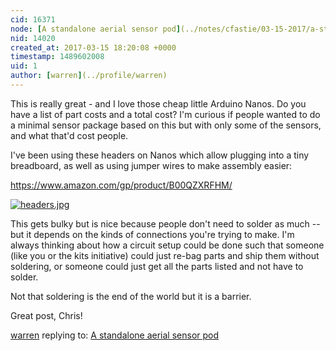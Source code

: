 ```yaml
---
cid: 16371
node: [A standalone aerial sensor pod](../notes/cfastie/03-15-2017/a-standalone-aerial-sensor-pod)
nid: 14020
created_at: 2017-03-15 18:20:08 +0000
timestamp: 1489602008
uid: 1
author: [warren](../profile/warren)
---
```


This is really great - and I love those cheap little Arduino Nanos. Do you have a list of part costs and a total cost? I'm curious if people wanted to do a minimal sensor package based on this but with only some of the sensors, and what that'd cost people.

I've been using these headers on Nanos which allow plugging into a tiny breadboard, as well as using jumper wires to make assembly easier:

https://www.amazon.com/gp/product/B00QZXRFHM/


[![headers.jpg](https://publiclab.org/system/images/photos/000/019/823/large/headers.jpg)](https://publiclab.org/system/images/photos/000/019/823/original/headers.jpg)

This gets bulky but is nice because people don't need to solder as much -- but it depends on the kinds of connections you're trying to make. I'm always thinking about how a circuit setup could be done such that someone (like you or the kits initiative) could just re-bag parts and ship them without soldering, or someone could just get all the parts listed and not have to solder. 

Not that soldering is the end of the world but it is a barrier. 

Great post, Chris! 

[warren](../profile/warren) replying to: [A standalone aerial sensor pod](../notes/cfastie/03-15-2017/a-standalone-aerial-sensor-pod)


